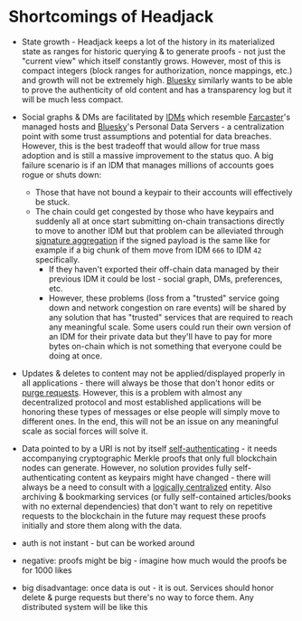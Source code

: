 # Shortcomings of Headjack

<!-- TODO: move page about headjack cons to the 3rd big chapter -->

- State growth - Headjack keeps a lot of the history in its materialized state as ranges for historic querying & to generate proofs - not just the "current view" which itself constantly grows. However, most of this is compact integers (block ranges for authorization, nonce mappings, etc.) and growth will not be extremely high. [Bluesky](others_list.md#bluesky) similarly wants to be able to prove the authenticity of old content and has a transparency log but it will be much less compact.

- Social graphs & DMs are facilitated by [IDMs](IDM.md) which resemble [Farcaster](others_list.md#farcaster)'s managed hosts and [Bluesky](others_list.md#bluesky)'s Personal Data Servers - a centralization point with some trust assumptions and potential for data breaches. However, this is the best tradeoff that would allow for true mass adoption and is still a massive improvement to the status quo. A big failure scenario is if an IDM that manages millions of accounts goes rogue or shuts down:
    - Those that have not bound a keypair to their accounts will effectively be stuck.
    - The chain could get congested by those who have keypairs and suddenly all at once start submitting on-chain transactions directly to move to another IDM but that problem can be alleviated through [signature aggregation](https://ethresear.ch/t/an-off-chain-bls-aggregation-scheme-which-might-reduce-the-casper-finalization-to-1-min/5427) if the signed payload is the same like for example if a big chunk of them move from IDM `666` to IDM `42` specifically.
        - If they haven't exported their off-chain data managed by their previous IDM it could be lost - social graph, DMs, preferences, etc.
        - However, these problems (loss from a "trusted" service going down and network congestion on rare events) will be shared by any solution that has "trusted" services that are required to reach any meaningful scale. Some users could run their own version of an IDM for their private data but they'll have to pay for more bytes on-chain which is not something that everyone could be doing at once.

- Updates & deletes to content may not be applied/displayed properly in all applications - there will always be those that don't honor edits or [purge requests](https://github.com/bluesky-social/adx/blob/main/architecture.md#purge-requests-hard-removal). However, this is a problem with almost any decentralized protocol and most established applications will be honoring these types of messages or else people will simply move to different ones. In the end, this will not be an issue on any meaningful scale as social forces will solve it.

- Data pointed to by a URI is not by itself [self-authenticating](https://en.wikipedia.org/wiki/Self-authenticating_document) - it needs accompanying cryptographic Merkle proofs that only full blockchain nodes can generate. However, no solution provides fully self-authenticating content as keypairs might have changed - there will always be a need to consult with a [logically centralized](https://medium.com/@VitalikButerin/the-meaning-of-decentralization-a0c92b76a274) entity. Also archiving & bookmarking services (or fully self-contained articles/books with no external dependencies) that don't want to rely on repetitive requests to the blockchain in the future may request these proofs initially and store them along with the data.




- auth is not instant - but can be worked around

- negative: proofs might be big - imagine how much would the proofs be for 1000 likes


- big disadvantage: once data is out - it is out. Services should honor delete & purge requests but there's no way to force them. Any distributed system will be like this

